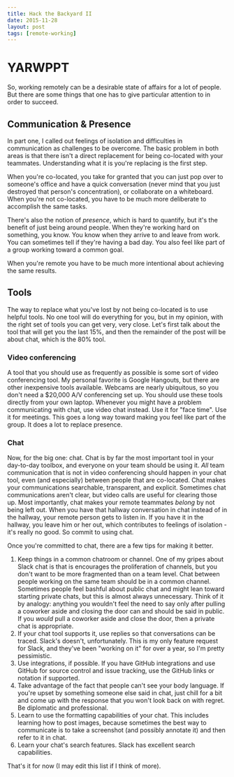 ```yaml
---
title: Hack the Backyard II
date: 2015-11-28
layout: post
tags: [remote-working]
---
```


# YARWPPT

So, working remotely can be a desirable state of affairs for a lot of people.  But there are some things that one has
to give particular attention to in order to succeed.

## Communication & Presence

In part one, I called out feelings of isolation and difficulties in communication as challenges to be overcome.  The
basic problem in both areas is that there isn't a direct replacement for being co-located with your teammates.  Understanding what it is you're replacing is the first step.

When you're co-located, you take for granted that you can just pop over to someone's office and have a quick conversation (never mind that you just destroyed that person's concentration), or collaborate on a whiteboard.  When you're not co-located, you have to be much more deliberate to accomplish the same tasks.

There's also the notion of _presence_, which is hard to quantify, but it's the benefit of just being around people.  When they're working hard on something, you know.  You know when they arrive to and leave from work.  You can sometimes tell if they're having a bad day.  You also feel like part of a group working toward a common goal.

When you're remote you have to be much more intentional about achieving the same results.  

## Tools

The way to replace what you've lost by not being co-located is to use helpful tools.  No one tool will do everything for you, but in my opinion, with the right set of tools you can get very, very close.  Let's first talk about the tool that will get you the last 15%, and then the remainder of the post will be about chat, which is the 80% tool.

### Video conferencing

A tool that you should use as frequently as possible is some sort of video conferencing tool.  My personal favorite is Google Hangouts, but there are other inexpensive tools available.  Webcams are nearly ubiquitous, so you don't need a $20,000 A/V conferencing set up.  You should use these tools directly from your own laptop.  Whenever you might have a problem communicating with chat, use video chat instead.  Use it for "face time".  Use it for meetings.  This goes a long way toward making you feel like part of the group.  It does a lot to replace presence.

### Chat

Now, for the big one: chat.  Chat is by far the most important tool in your day-to-day toolbox, and everyone on your team should be using it.  _All_ team communication that is not in video conferencing should happen in your chat tool, even (and especially) between people that are co-located.  Chat makes your communications searchable, transparent, and explicit.  Sometimes chat communications aren't clear, but video calls are useful for clearing those up.  Most importantly, chat makes your remote teammates _belong_ by not being left out.  When you have that hallway conversation in chat instead of in the hallway, your remote person gets to listen in.  If you have it in the hallway, you leave him or her out, which contributes to feelings of isolation - it's really no good.  So commit to using chat.

Once you're committed to chat, there are a few tips for making it better.
1. Keep things in a common chatroom or channel.  One of my gripes about Slack chat is that is encourages the proliferation of channels, but you don't want to be more fragmented than on a team level.  Chat between people working on the same team should be in a common channel.  Sometimes people feel bashful about public chat and might lean toward starting private chats, but this is almost always unnecessary.  Think of it by analogy: anything you wouldn't feel the need to say only after pulling a coworker aside and closing the door can and should be said in public.  If you _would_ pull a coworker aside and close the door, then a private chat is appropriate.
2. If your chat tool supports it, use replies so that conversations can be traced.  Slack's doesn't, unfortunately.  This is my only feature request for Slack, and they've been "working on it" for over a year, so I'm pretty pessimistic.
3. Use integrations, if possible.  If you have GitHub integrations and use GitHub for source control and issue tracking, use the GitHub links or notation if supported.  
4. Take advantage of the fact that people can't see your body language.  If you're upset by something someone else said in chat, just chill for a bit and come up with the response that you won't look back on with regret.  Be diplomatic and professional.
5. Learn to use the formatting capabilities of your chat.  This includes learning how to post images, because sometimes the best way to communicate is to take a screenshot (and possibly annotate it) and then refer to it in chat.
6. Learn your chat's search features.  Slack has excellent search capabilities.

That's it for now (I may edit this list if I think of more).
